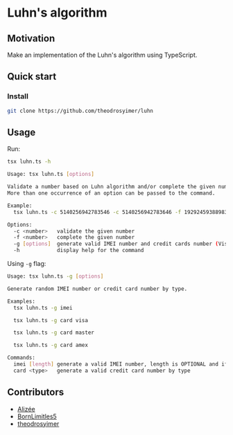 # Luhn's algorithm

## Motivation

Make an implementation of the Luhn's algorithm using TypeScript.

## Quick start

### Install

```sh
git clone https://github.com/theodrosyimer/luhn
```

## Usage

Run:
```sh
tsx luhn.ts -h
````

```sh
Usage: tsx luhn.ts [options]

Validate a number based on Luhn algorithm and/or complete the given number to be valid according to the Luhn algorithm.
More than one occurrence of an option can be passed to the command.

Example:
  tsx luhn.ts -c 5140256942783546 -c 5140256942783646 -f 192924593889831

Options:
  -c <number>	validate the given number
  -f <number>	complete the given number
  -g [options] 	generate valid IMEI number and credit cards number (Visa, American Express and Mastercard)
  -h         	display help for the command
```

Using `-g` flag:

```sh
Usage: tsx luhn.ts -g [options]

Generate random IMEI number or credit card number by type.

Examples:
  tsx luhn.ts -g imei

  tsx luhn.ts -g card visa

  tsx luhn.ts -g card master

  tsx luhn.ts -g card amex

Commands:
  imei [length]	generate a valid IMEI number, length is OPTIONAL and if given MUST be 15, 16 or 17
  card <type>	generate a valid credit card number by type
```

## Contributors

- [Alizée](https://github.com/alifrappe)
- [BornLimitles5](https://github.com/BornLimitles5)
- [theodrosyimer](https://github.com/theodrosyimer)

